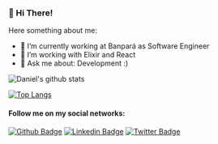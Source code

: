 ### 👋 Hi There!

Here something about me:

- 🔭 I’m currently working at Banpará as Software Engineer
- :muscle: I’m working with Elixir and React
- 💬 Ask me about: Development :)

![Daniel's github stats](https://github-readme-stats.vercel.app/api?username=daniel-leal&show_icons=true&theme=dracula)


[![Top Langs](https://github-readme-stats.vercel.app/api/top-langs/?username=daniel-leal&layout=compact&theme=dracula)](https://github.com/anuraghazra/github-readme-stats)



#### Follow me on my social networks:
[![Github Badge](https://img.shields.io/badge/-Github-000?style=flat-square&logo=Github&logoColor=white&link=https://github.com/daniel-leal)](https://github.com/daniel-leal)
[![Linkedin Badge](https://img.shields.io/badge/-LinkedIn-blue?style=flat-square&logo=Linkedin&logoColor=white&link=linkedin.com/in/daniel-borges-leal-58198087 
)](linkedin.com/in/daniel-borges-leal-58198087/)
[![Twitter Badge](https://img.shields.io/badge/-Twitter-blue?style=flat-square&labelColor=blue&logo=twitter&logoColor=white&link=https://twitter.com/daniel_leal1)](https://twitter.com/daniel_leal1)
